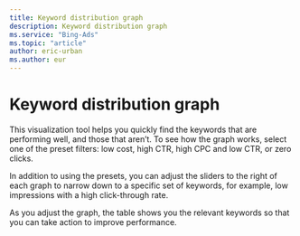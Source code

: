 ```yaml
---
title: Keyword distribution graph
description: Keyword distribution graph
ms.service: "Bing-Ads"
ms.topic: "article"
author: eric-urban
ms.author: eur
---
```


# Keyword distribution graph

This visualization tool helps you quickly find the keywords that are performing well, and those that aren’t. To see how         the graph works, select one of the preset filters: low cost, high CTR, high CPC and low CTR, or zero clicks.

In addition to using the presets, you can adjust the sliders to the right of each graph to narrow down to a specific set of        keywords, for example, low impressions with a high click-through rate.

As you adjust the graph, the table shows you the relevant keywords so that you can take action to improve performance.



